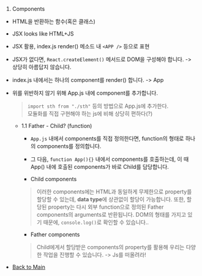 1.  Components

- HTML을 반환하는 함수(혹은 클래스)
- JSX looks like HTML+JS
- JSX 활용, index.js render() 메소드 내 `<APP />` 등으로 표현
- JSX가 없다면, `React.createElement()` 메서드로 DOM을 구성해야 합니다. -> 상당히 아름답지 않습니다.
- index.js 내에서는 하나의 component를 render() 합니다. -> App
- 위를 위반하지 않기 위해 App.js 내에 component를 추가합니다.

  > `import sth from "./sth"` 등의 방법으로 App.js에 추가한다.</br>모듈화를 직접 구현해야 하는 js에 비해 상당히 편하다(?)

  - 1.1 Father - Child? (function)

    - `App.js` 내에서 components를 직접 정의한다면,
      function의 형태로 하나의 components를 정의합니다.

    - 그 다음, `function App(){}` 내에서 components를 호출하는데,
      이 때 App() 내에 호출된 components가 바로 Child를 담당합니다.

    - Child components

    > 이러한 components에는 HTML과 동일하게 무제한으로 property를 할당할 수 있는데, **data type**에 상관없이 할당이 가능합니다.
    > 또한, 할당된 property는 다시 외부 function으로 정의된 Father components의 arguments로 반환됩니다.
    > DOM의 형태를 가지고 있기 때문에, `console.log()`로 확인할 수 있습니다..

    - Father components

    > Child에게서 할당받은 components의 property를 활용해 우리는 다양한 작업을 진행할 수 있습니다. -> Js를 떠올려라!

- [Back to Main](../../README.md)
